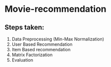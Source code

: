 # Movie-recommendation

## Steps taken:

1. Data Preprocessing (Min-Max Normalization)
2. User Based Recommendation
3. Item Based recommendation
4. Matrix Factorization
5. Evaluation
